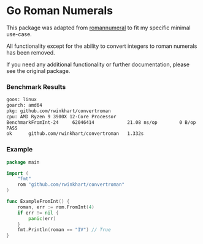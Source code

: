 # Go Roman Numerals

This package was adapted from [romannumeral](https://github.com/brandenc40/romannumeral) to fit my specific minimal use-case.

All functionality except for the ability to convert integers to roman numerals has been removed.

If you need any additional functionality or further documentation, please see the original package.

### Benchmark Results

```sh
goos: linux
goarch: amd64
pkg: github.com/rwinkhart/convertroman
cpu: AMD Ryzen 9 3900X 12-Core Processor
BenchmarkFromInt-24    	62046414	        21.08 ns/op	       0 B/op	       0 allocs/op
PASS
ok  	github.com/rwinkhart/convertroman	1.332s
```

### Example

```go
package main

import (
	"fmt"
	rom "github.com/rwinkhart/convertroman"
)

func ExampleFromInt() {
	roman, err := rom.FromInt(4)
	if err != nil {
		panic(err)
	}
	fmt.Println(roman == "IV") // True
}
```
